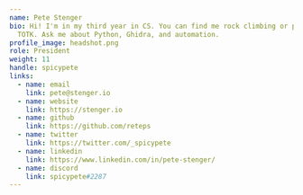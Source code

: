 ```yaml
---
name: Pete Stenger
bio: Hi! I'm in my third year in CS. You can find me rock climbing or playing
  TOTK. Ask me about Python, Ghidra, and automation.
profile_image: headshot.png
role: President
weight: 11
handle: spicypete
links:
  - name: email
    link: pete@stenger.io
  - name: website
    link: https://stenger.io
  - name: github
    link: https://github.com/reteps
  - name: twitter
    link: https://twitter.com/_spicypete
  - name: linkedin
    link: https://www.linkedin.com/in/pete-stenger/
  - name: discord
    link: spicypete#2287
---
```

